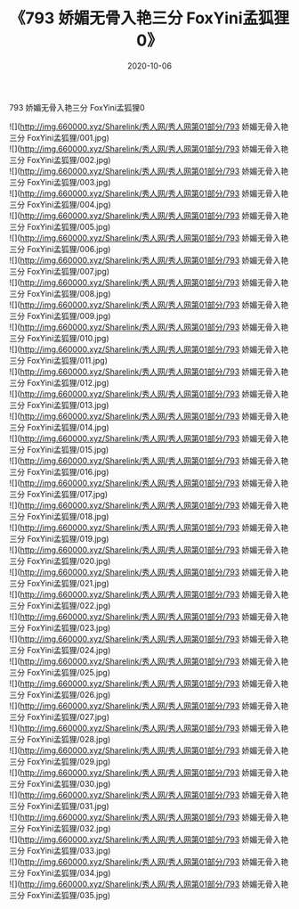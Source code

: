 ﻿---
layout: post
title:  《793 娇媚无骨入艳三分 FoxYini孟狐狸0》
date:   2020-10-06
img: http://img.660000.xyz/Sharelink/秀人网/秀人网第01部分/793 娇媚无骨入艳三分 FoxYini孟狐狸0/000.jpg
categories: [美女, 清纯, 唯美]
---

793 娇媚无骨入艳三分 FoxYini孟狐狸0

  ![](http://img.660000.xyz/Sharelink/秀人网/秀人网第01部分/793 娇媚无骨入艳三分 FoxYini孟狐狸/001.jpg) <br> ![](http://img.660000.xyz/Sharelink/秀人网/秀人网第01部分/793 娇媚无骨入艳三分 FoxYini孟狐狸/002.jpg) <br> ![](http://img.660000.xyz/Sharelink/秀人网/秀人网第01部分/793 娇媚无骨入艳三分 FoxYini孟狐狸/003.jpg) <br> ![](http://img.660000.xyz/Sharelink/秀人网/秀人网第01部分/793 娇媚无骨入艳三分 FoxYini孟狐狸/004.jpg) <br> ![](http://img.660000.xyz/Sharelink/秀人网/秀人网第01部分/793 娇媚无骨入艳三分 FoxYini孟狐狸/005.jpg) <br> ![](http://img.660000.xyz/Sharelink/秀人网/秀人网第01部分/793 娇媚无骨入艳三分 FoxYini孟狐狸/006.jpg) <br> ![](http://img.660000.xyz/Sharelink/秀人网/秀人网第01部分/793 娇媚无骨入艳三分 FoxYini孟狐狸/007.jpg) <br> ![](http://img.660000.xyz/Sharelink/秀人网/秀人网第01部分/793 娇媚无骨入艳三分 FoxYini孟狐狸/008.jpg) <br> ![](http://img.660000.xyz/Sharelink/秀人网/秀人网第01部分/793 娇媚无骨入艳三分 FoxYini孟狐狸/009.jpg) <br> ![](http://img.660000.xyz/Sharelink/秀人网/秀人网第01部分/793 娇媚无骨入艳三分 FoxYini孟狐狸/010.jpg) <br> ![](http://img.660000.xyz/Sharelink/秀人网/秀人网第01部分/793 娇媚无骨入艳三分 FoxYini孟狐狸/011.jpg) <br> ![](http://img.660000.xyz/Sharelink/秀人网/秀人网第01部分/793 娇媚无骨入艳三分 FoxYini孟狐狸/012.jpg) <br> ![](http://img.660000.xyz/Sharelink/秀人网/秀人网第01部分/793 娇媚无骨入艳三分 FoxYini孟狐狸/013.jpg) <br> ![](http://img.660000.xyz/Sharelink/秀人网/秀人网第01部分/793 娇媚无骨入艳三分 FoxYini孟狐狸/014.jpg) <br> ![](http://img.660000.xyz/Sharelink/秀人网/秀人网第01部分/793 娇媚无骨入艳三分 FoxYini孟狐狸/015.jpg) <br> ![](http://img.660000.xyz/Sharelink/秀人网/秀人网第01部分/793 娇媚无骨入艳三分 FoxYini孟狐狸/016.jpg) <br> ![](http://img.660000.xyz/Sharelink/秀人网/秀人网第01部分/793 娇媚无骨入艳三分 FoxYini孟狐狸/017.jpg) <br> ![](http://img.660000.xyz/Sharelink/秀人网/秀人网第01部分/793 娇媚无骨入艳三分 FoxYini孟狐狸/018.jpg) <br> ![](http://img.660000.xyz/Sharelink/秀人网/秀人网第01部分/793 娇媚无骨入艳三分 FoxYini孟狐狸/019.jpg) <br> ![](http://img.660000.xyz/Sharelink/秀人网/秀人网第01部分/793 娇媚无骨入艳三分 FoxYini孟狐狸/020.jpg) <br> ![](http://img.660000.xyz/Sharelink/秀人网/秀人网第01部分/793 娇媚无骨入艳三分 FoxYini孟狐狸/021.jpg) <br> ![](http://img.660000.xyz/Sharelink/秀人网/秀人网第01部分/793 娇媚无骨入艳三分 FoxYini孟狐狸/022.jpg) <br> ![](http://img.660000.xyz/Sharelink/秀人网/秀人网第01部分/793 娇媚无骨入艳三分 FoxYini孟狐狸/023.jpg) <br> ![](http://img.660000.xyz/Sharelink/秀人网/秀人网第01部分/793 娇媚无骨入艳三分 FoxYini孟狐狸/024.jpg) <br> ![](http://img.660000.xyz/Sharelink/秀人网/秀人网第01部分/793 娇媚无骨入艳三分 FoxYini孟狐狸/025.jpg) <br> ![](http://img.660000.xyz/Sharelink/秀人网/秀人网第01部分/793 娇媚无骨入艳三分 FoxYini孟狐狸/026.jpg) <br> ![](http://img.660000.xyz/Sharelink/秀人网/秀人网第01部分/793 娇媚无骨入艳三分 FoxYini孟狐狸/027.jpg) <br> ![](http://img.660000.xyz/Sharelink/秀人网/秀人网第01部分/793 娇媚无骨入艳三分 FoxYini孟狐狸/028.jpg) <br> ![](http://img.660000.xyz/Sharelink/秀人网/秀人网第01部分/793 娇媚无骨入艳三分 FoxYini孟狐狸/029.jpg) <br> ![](http://img.660000.xyz/Sharelink/秀人网/秀人网第01部分/793 娇媚无骨入艳三分 FoxYini孟狐狸/030.jpg) <br> ![](http://img.660000.xyz/Sharelink/秀人网/秀人网第01部分/793 娇媚无骨入艳三分 FoxYini孟狐狸/031.jpg) <br> ![](http://img.660000.xyz/Sharelink/秀人网/秀人网第01部分/793 娇媚无骨入艳三分 FoxYini孟狐狸/032.jpg) <br> ![](http://img.660000.xyz/Sharelink/秀人网/秀人网第01部分/793 娇媚无骨入艳三分 FoxYini孟狐狸/033.jpg) <br> ![](http://img.660000.xyz/Sharelink/秀人网/秀人网第01部分/793 娇媚无骨入艳三分 FoxYini孟狐狸/034.jpg) <br> ![](http://img.660000.xyz/Sharelink/秀人网/秀人网第01部分/793 娇媚无骨入艳三分 FoxYini孟狐狸/035.jpg) <br>